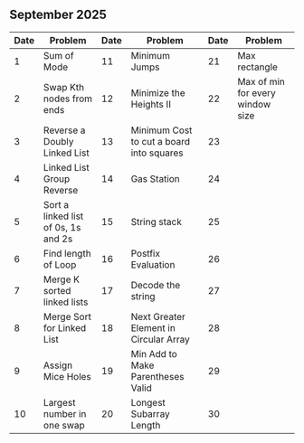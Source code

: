 ## September 2025

| Date | Problem                             | Date | Problem                                  | Date | Problem                          |
| ---- | ----------------------------------- | ---- | ---------------------------------------- | ---- | -------------------------------- |
| 1    | Sum of Mode                         | 11   | Minimum Jumps                            | 21   | Max rectangle                    |
| 2    | Swap Kth nodes from ends            | 12   | Minimize the Heights II                  | 22   | Max of min for every window size |
| 3    | Reverse a Doubly Linked List        | 13   | Minimum Cost to cut a board into squares | 23   |                                  |
| 4    | Linked List Group Reverse           | 14   | Gas Station                              | 24   |                                  |
| 5    | Sort a linked list of 0s, 1s and 2s | 15   | String stack                             | 25   |                                  |
| 6    | Find length of Loop                 | 16   | Postfix Evaluation                       | 26   |                                  |
| 7    | Merge K sorted linked lists         | 17   | Decode the string                        | 27   |                                  |
| 8    | Merge Sort for Linked List          | 18   | Next Greater Element in Circular Array   | 28   |                                  |
| 9    | Assign Mice Holes                   | 19   | Min Add to Make Parentheses Valid        | 29   |                                  |
| 10   | Largest number in one swap          | 20   | Longest Subarray Length                  | 30   |                                  |
